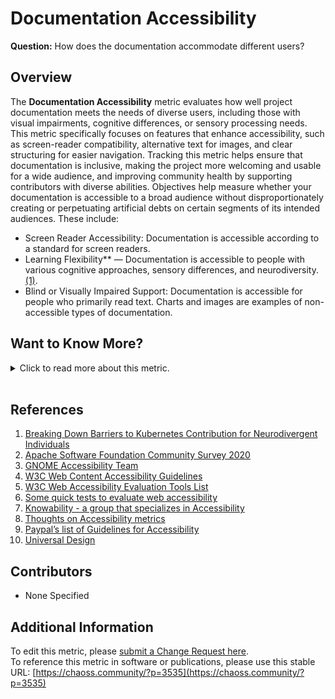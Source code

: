 # Documentation Accessibility

**Question:** How does the documentation accommodate different users?

## Overview
The **Documentation Accessibility** metric evaluates how well project documentation meets the needs of diverse users, including those with visual impairments, cognitive differences, or sensory processing needs. This metric specifically focuses on features that enhance accessibility, such as screen-reader compatibility, alternative text for images, and clear structuring for easier navigation. Tracking this metric helps ensure that documentation is inclusive, making the project more welcoming and usable for a wide audience, and improving community health by supporting contributors with diverse abilities. Objectives help measure whether your documentation is accessible to a broad audience without disproportionately creating or perpetuating artificial debts on certain segments of its intended audiences. These include: 

- Screen Reader Accessibility: Documentation is accessible according to a standard for screen readers.
- Learning Flexibility** — Documentation is accessible to people with various cognitive approaches, sensory differences, and neurodiversity. [(1)](https://static.sched.com/hosted_files/kcsna2019/05/Breaking%20Down%20Barriers%20to%20Kubernetes%20Contribution%20for%20Neurodivergent%20Individuals%20%282%29.pdf).
- Blind or Visually Impaired Support: Documentation is accessible for people who primarily read text. Charts and images are examples of non-accessible types of documentation.

## Want to Know More?

<span markdown="1"><details>
<summary>Click to read more about this metric.</summary>

### Data Collection Strategies

* Use a tool that evaluates screen-reader friendliness. [(5)](https://www.w3.org/WAI/ER/tools/) [(6)](https://a11yproject.com/#Quick-tests) to determine if the documentation is screen-reader friendly?
* Interview newcomers to figure out how documentation helped with, (a) understanding the contribution process, and/or, (b) helping to complete tasks in a project.
Sample interview questions:
  * What is your experience with using the documentation to understand the contribution process?
  * What is your experience with consulting the documentation when you have a question about doing work on the project?
  * Were you comfortable with the technical terms present in the documentation?
* **Survey** project members
  * Matrix item: When you need to locate information about this project’s processes, policies, or guidelines, which of the following describes your experience? [(2)](https://cwiki.apache.org/confluence/pages/viewpage.action?pageId=158869274)
    * Matrix rows can be:
      * Mailing list communication
      * Chat communication
      * Performing code reviews
      * Process of getting code accepted
      * Code of conduct
      * Onboarding newcomers
      * Licensing
      * Trademark
      * Add new Committers/Maintainers
      * Project releases
      * Voting process
      * Installation procedures
      * Feature development
      * API integration
      * Test suites
      * Architecture overview
      * User guide

    * Matrix columns can be:
      * Always easy to find
        * Easy to find
        * Difficult to find
        * Very difficult to find
  * Multiple choice: Did you face any challenges related to the accessibility of documentation when you started to participate in the project (e.g., language barriers, discoverability of documentation, the structure of documentation)? [(2)](https://cwiki.apache.org/confluence/pages/viewpage.action?pageId=158869274)
    * Answer options:
      * No challenges
      * A Few challenges
      * Several challenges
      * Many challenges
    * Open-ended follow-up question if the answer is not “No challenges”: Describe an example of when you experienced the challenge, how the challenge affected you, and how, if at all, you overcame the challenge.
  * Open-ended question: What suggestions do you have for improving the project’s policies, processes, or guidelines available to new contributors? [(2)](https://cwiki.apache.org/confluence/pages/viewpage.action?pageId=158869274)
* Look for organizing constructs regarding readability and scannability such as:
  * Headings
  * Text and Code Blocks
  * Bullets or Paragraphs
  * Anchors
* Evaluate searchability by considering:
  * How easily can this documentation be found by a user?
  * How easily can a user find what they require within the documentation?
  * Is the document easy to navigate with a keyboard?
* Provide a quick micro-survey with only one question to readers of the documentation (i.e., bottom-page or popup when leaving documentation page):
  * Yes/No question: Was this documentation page accessible to you?
  * Likert Scale [1-x]: How accessible was this documentation to you?
  * Short Answer: How do you feel about the accessibility of the documentation?
* Walkthrough with intended users of the documentation. Observe how they interact and use the documentation and where they get stuck. This can be a video conference session where the user of the documentation shares their screen.
* Ask users of documentation to write a [friction log](https://devrel.net/developer-experience/an-introduction-to-friction-logging) and describe what issues they had with documentation. This gives concrete use cases for documentation editors to understand how to improve the documentation for the specific user.
* Consider if different versions of documentation are available for different audiences? For example, a light-weight version and a very detailed version

### Filters
- User needs (e.g., visual impairment, cognitive diversity)
- Language version of the documentation
- Documentation type (e.g., quick-start guide, API reference)

### Visualizations
- None specified

</details></span><br>

## References
1. [Breaking Down Barriers to Kubernetes Contribution for Neurodivergent Individuals](https://static.sched.com/hosted_files/kcsna2019/05/Breaking%20Down%20Barriers%20to%20Kubernetes%20Contribution%20for%20Neurodivergent%20Individuals%20%282%29.pdf)
2. [Apache Software Foundation Community Survey 2020](https://cwiki.apache.org/confluence/pages/viewpage.action?pageId=158869274)
3. [GNOME Accessibility Team](https://wiki.gnome.org/Accessibility)
4. [W3C Web Content Accessibility Guidelines](https://www.w3.org/WAI/standards-guidelines/wcag/)
5. [W3C Web Accessibility Evaluation Tools List](https://www.w3.org/WAI/ER/tools/)
6. [Some quick tests to evaluate web accessibility](https://a11yproject.com/#Quick-tests)
7. [Knowability - a group that specializes in Accessibility](https://knowbility.github.io/knowbility-website/services/document-accessibility/)
8. [Thoughts on Accessibility metrics](https://www.boia.org/blog/3-times-accessibility-and-disability-stats-matter-and-3-times-they-dont)
9. [Paypal’s list of Guidelines for Accessibility](http://paypal.github.io/a11y/)
10. [Universal Design](http://shop.oreilly.com/product/9780596518745.do)

## Contributors
- None Specified

## Additional Information
To edit this metric, please [submit a Change Request here](https://github.com/chaoss/wg-dei/blob/main/focus-areas/project-and-community/documentation-accessibility.md).  
To reference this metric in software or publications, please use this stable URL: [https://chaoss.community/?p=3535](https://chaoss.community/?p=3535)

<!-- # For groupings in the knowledge base
Context tags: documentation, accessibility, inclusion
Keyword tags: screen reader, usability, onboarding, friction log, readability, navigation, alternative text
-->
